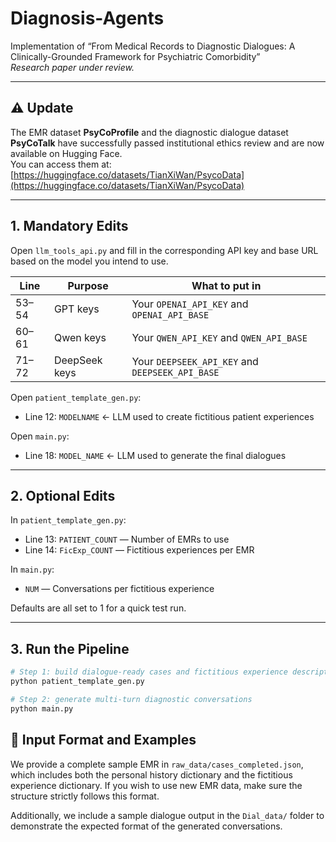 # Diagnosis-Agents  
Implementation of “From Medical Records to Diagnostic Dialogues: A Clinically-Grounded Framework for Psychiatric Comorbidity”  
*Research paper under review.*

---

## ⚠️ Update  
The EMR dataset **PsyCoProfile** and the diagnostic dialogue dataset **PsyCoTalk** have successfully passed institutional ethics review and are now available on Hugging Face.  
You can access them at: [https://huggingface.co/datasets/TianXiWan/PsycoData](https://huggingface.co/datasets/TianXiWan/PsycoData)


---

## 1. Mandatory Edits  

Open `llm_tools_api.py` and fill in the corresponding API key and base URL based on the model you intend to use.

| Line   | Purpose       | What to put in                                               |
|--------|---------------|--------------------------------------------------------------|
| 53–54  | GPT keys      | Your `OPENAI_API_KEY` and `OPENAI_API_BASE`                 |
| 60–61  | Qwen keys     | Your `QWEN_API_KEY` and `QWEN_API_BASE`                     |
| 71–72  | DeepSeek keys | Your `DEEPSEEK_API_KEY` and `DEEPSEEK_API_BASE`             |

Open `patient_template_gen.py`:

- Line 12: `MODELNAME` ← LLM used to create fictitious patient experiences  

Open `main.py`:

- Line 18: `MODEL_NAME` ← LLM used to generate the final dialogues  

---

## 2. Optional Edits  

In `patient_template_gen.py`:

- Line 13: `PATIENT_COUNT` — Number of EMRs to use  
- Line 14: `FicExp_COUNT` — Fictitious experiences per EMR  

In `main.py`:

- `NUM` — Conversations per fictitious experience  

Defaults are all set to 1 for a quick test run.

---

## 3. Run the Pipeline

```bash
# Step 1: build dialogue-ready cases and fictitious experience descriptions
python patient_template_gen.py  

# Step 2: generate multi-turn diagnostic conversations
python main.py
```

## 📁 Input Format and Examples

We provide a complete sample EMR in `raw_data/cases_completed.json`, which includes both the personal history dictionary and the fictitious experience dictionary. If you wish to use new EMR data, make sure the structure strictly follows this format.

Additionally, we include a sample dialogue output in the `Dial_data/` folder to demonstrate the expected format of the generated conversations.


